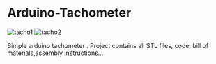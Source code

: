 # Arduino-Tachometer
![tacho1](https://user-images.githubusercontent.com/30388414/44235748-ded7d880-a1aa-11e8-8a46-6ecb252717dc.jpg)
![tacho2](https://user-images.githubusercontent.com/30388414/44235786-fe6f0100-a1aa-11e8-8e47-def185891588.jpg)

Simple arduino tachometer . Project contains all STL files, code, bill of materials,assembly instructions...
